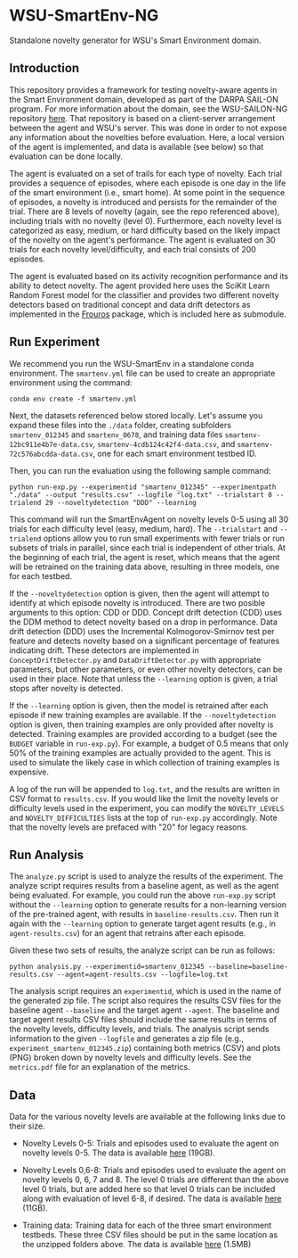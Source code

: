 # WSU-SmartEnv-NG
Standalone novelty generator for WSU's Smart Environment domain.

## Introduction

This repository provides a framework for testing novelty-aware agents in the Smart Environment
domain, developed as part of the DARPA SAIL-ON program. For more information about the domain,
see the WSU-SAILON-NG repository [here](https://github.com/holderlb/WSU-SAILON-NG). That repository
is based on a client-server arrangement between the agent and WSU's server. This was
done in order to not expose any information about the novelties before evaluation. Here, a
local version of the agent is implemented, and data is available (see
below) so that evaluation can be done locally.

The agent is evaluated on a set of trails for each type of novelty. Each trial provides a sequence of
episodes, where each episode is one day in the life of the smart environment (i.e., smart home).
At some point in the sequence of episodes, a novelty is introduced and persists for the
remainder of the trial. There are 8 levels of novelty (again, see the repo referenced above), including
trials with no novelty (level 0). Furthermore, each novelty level is categorized as easy, medium, or hard
difficulty based on the likely impact of the novelty on the agent's performance. The agent is evaluated on
30 trials for each novelty level/difficulty, and each trial consists of 200 episodes.

The agent is evaluated based on its activity recognition performance and its ability to detect
novelty. The agent provided here uses the SciKit Learn Random Forest model for the classifier and
provides two different novelty detectors based on traditional concept and data drift detectors
as implemented in the [Frouros](https://github.com/IFCA-Advanced-Computing/frouros) package, which
is included here as submodule.

## Run Experiment

We recommend you run the WSU-SmartEnv in a standalone conda environment. The `smartenv.yml` file can be
used to create an appropriate environment using the command:

```
conda env create -f smartenv.yml
```

Next, the datasets referenced below stored locally. Let's assume you expand these
files into the `./data` folder, creating subfolders `smartenv_012345` and `smartenv_0678`,
and training data files `smartenv-12bc911e4b7e-data.csv`, `smartenv-4cdb124c42f4-data.csv`,
and `smartenv-72c576abcdda-data.csv`, one for each smart environment testbed ID.

Then, you can run the evaluation using the following sample command:

```
python run-exp.py --experimentid "smartenv_012345" --experimentpath "./data" --output "results.csv" --logfile "log.txt" --trialstart 0 --trialend 29 --noveltydetection "DDD" --learning
```

This command will run the SmartEnvAgent on novelty levels 0-5 using all 30 trials for each difficulty level
(easy, medium, hard). The `--trialstart` and `--trialend` options allow you to run small experiments with
fewer trials or run subsets of trials in parallel, since each trial is independent of other trials. At the
beginning of each trial, the agent is reset, which means that the agent will be retrained on the training
data above, resulting in three models, one for each testbed.

If the `--noveltydetection` option is given, then the agent will attempt to identify at which episode novelty
is introduced. There are two posible arguments to this option: CDD or DDD. Concept drift detection (CDD) uses
the DDM method to detect novelty based on a drop in performance. Data drift detection (DDD) uses the
Incremental Kolmogorov-Smirnov test per feature and detects novelty based on a significant percentage of
features indicating drift. These detectors are implemented in `ConceptDriftDetector.py` and `DataDriftDetector.py`
with appropriate parameters, but other parameters, or even other novelty detectors, can be used in their
place. Note that unless the `--learning` option is given, a trial stops after novelty is detected.

If the `--learning` option is given, then the model is retrained after each episode if new training examples
are available. If the `--noveltydetection` option is given, then training examples are only provided after
novelty is detected. Training examples are provided according to a budget (see the `BUDGET` variable in
`run-exp.py`). For example, a budget of 0.5 means that only 50% of the training examples are actually
provided to the agent. This is used to simulate the likely case in which collection of training examples
is expensive.

A log of the run will be appended to `log.txt`, and the results are written in CSV format to `results.csv`.
If you would like the limit the novelty levels or difficulty levels used in the experiment, you can modify
the `NOVELTY_LEVELS` and `NOVELTY_DIFFICULTIES` lists at the top of `run-exp.py` accordingly. Note that the
novelty levels are prefaced with "20" for legacy reasons.

## Run Analysis

The `analyze.py` script is used to analyze the results of the experiment. The analyze script requires results
from a baseline agent, as well as the agent being evaluated. For example, you could run the above `run-exp.py`
script without the `--learning` option to generate results for a non-learning version of the pre-trained
agent, with results in `baseline-results.csv`. Then run it again with the `--learning` option to generate target
agent results (e.g., in `agent-results.csv`) for an agent that retrains after each episode.

Given these two sets of results, the analyze script can be run as follows:

```
python analysis.py --experimentid=smartenv_012345 --baseline=baseline-results.csv --agent=agent-results.csv --logfile=log.txt
```

The analysis script requires an `experimentid`, which is used in the name of the generated zip file. The
script also requires the results CSV files for the baseline agent `--baseline` and the target agent `--agent`.
The baseline and target agent results CSV files should include the same results in terms of the novelty
levels, difficulty levels, and trials. The analysis script sends information to the given `--logfile` and
generates a zip file (e.g., `experiment_smartenv_012345.zip`) containing both metrics (CSV) and plots (PNG)
broken down by novelty levels and difficulty levels. See the `metrics.pdf` file for an explanation of the
metrics.

## Data

Data for the various novelty levels are available at the following links due to their size.

* Novelty Levels 0-5: Trials and episodes used to evaluate the agent on novelty levels 0-5.
The data is available [here](https://ailab.wsu.edu/AIQ/smartenv/smartenv_012345.zip) (19GB).

* Novelty Levels 0,6-8: Trials and episodes used to evaluate the agent on novelty levels 0, 6, 7 and 8.
The level 0 trials are different than the above level 0 trials, but are added here so that level 0
trials can be included along with evaluation of level 6-8, if desired.
The data is available [here](https://ailab.wsu.edu/AIQ/smartenv/smartenv_0678.zip) (11GB).

* Training data: Training data for each of the three smart environment testbeds. These three CSV files should be
put in the same location as the unzipped folders above.
The data is available [here](https://ailab.wsu.edu/AIQ/smartenv/smartenv_train.zip) (1.5MB)
